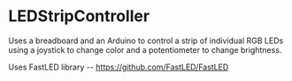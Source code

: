 # LEDStripController
Uses a breadboard and an Arduino to control a strip of individual RGB LEDs using a joystick to change color and a potentiometer to change brightness.

Uses FastLED library -- https://github.com/FastLED/FastLED

